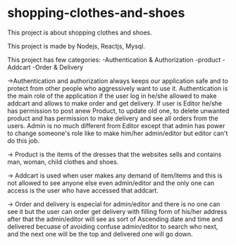 # shopping-clothes-and-shoes


This project is about shopping clothes and shoes.

This project is made by Nodejs, Reactjs, Mysql.

This project has few categories:
	-Authentication & Authorization
	-product
	-Addcart
	-Order & Delivery

->Authentication and authorization always keeps our application safe and to protect from other people who
aggressively want to use it. Authentication is the main role of the application if the user log in he/she allowed to make 
addcart and allows to make order and get delivery. If user is Editor he/she has permission to post anew Product, to update
old one, to delete unwanted product and has permission to make delivery and see all orders from the users. Admin is no
much different from Editor except that admin has power to change someone's role like to make him/her admin/editor but 
editor can't do this job.

-> Product is the items of the dresses that the websites sells and contains man, woman, child clothes and shoes. 

-> Addcart is used when user makes any demand of item/items and this is not allowed to see anyone else even admin/editor
and the only one can access is the user who have accessed that addcart.

-> Order and delivery is especial for admin/editor and there is no one can see it but the user can order get delivery 
with filling form of his/her address after that the admin/editor will see as sort of Ascending date and time and delivered
 becuase of avoiding confuse admin/editor to search who next, and the next one will be the top and delivered 
one will go down. 

